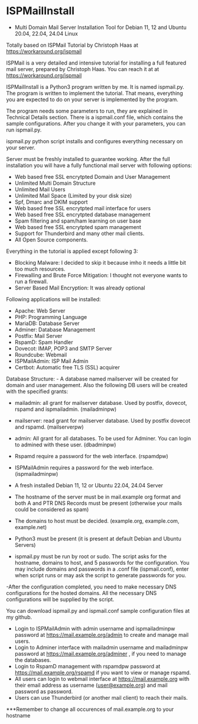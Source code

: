 # ISPMailInstall

- Multi Domain Mail Server Installation Tool for Debian 11, 12 and Ubuntu 20.04, 22.04, 24.04 Linux

Totally based on ISPMail Tutorial by Christoph Haas at https://workaround.org/ispmail

ISPMail is a very detailed and intensive tutorial for installing a full featured mail server, prepared by Christoph Haas. You can reach it at at https://workaround.org/ispmail

ISPMailInstall is a Python3 program written by me. It is named ispmail.py. The program is written to implement the tutorial. That means, everything you are expected to do on your server is implemented by the program.

The program needs some parameters to run, they are explained in Technical Details section. There is a ispmail.conf file, which contains the sample configurations. After you change it with your parameters, you can run ispmail.py.

ispmail.py python script installs and configures everything necessary on your server.

Server must be freshly installed to guarantee working. After the full installation you will have a fully functional mail server with following options:
- Web based free SSL encrytpted Domain and User Management
- Unlimited Multi Domain Structure
- Unlimited Mail Users
- Unlimited Mail Space (Limited by your disk size)
- Spf, Dmarc and DKIM support
- Web based free SSL encrytpted mail interface for users
- Web based free SSL encrytpted database management
- Spam filtering and spam/ham learning on user base
- Web based free SSL encrytpted spam management
- Support for Thunderbird and many other mail clients.
- All Open Source components.

Everything in the tutorial is applied except following 3:
- Blocking Malware: I decided to skip it because imho it needs a little bit too much resources.
- Firewalling and Brute Force Mitigation: I thought not everyone wants to run a firewall.
- Server Based Mail Encryption: It was already optional

Following applications will be installed:
- Apache: Web Server
- PHP: Programming Language
- MariaDB: Database Server
- Adminer: Database Management
- Postfix: Mail Server
- RspamD: Spam Handler
- Dovecot: IMAP, POP3 and SMTP Server
- Roundcube: Webmail
- ISPMailAdmin: ISP Mail Admin
- Certbot: Automatic free TLS (SSL) acquirer

Database Structure: - A database named mailserver will be created for domain and user management. Also the following DB users will be created with the specified grants:
- mailadmin: all grant for mailserver database. Used by postfix, dovecot, rspamd and ispmailadmin. (mailadminpw)
- mailserver: read grant for mailserver database. Used by postfix dovecot and rspamd. (mailserverpw)
- admin: All grant for all databases. To be used for Adminer. You can login to admined with these user. (dbadminpw)
- Rspamd require a password for the web interface. (rspamdpw)
- ISPMailAdmin requires a password for the web interface. (ispmailadminpw)

- A fresh installed Debian 11, 12 or Ubuntu 22.04, 24.04 Server
- The hostname of the server must be in mail.example org format and both A and PTR DNS Records must be present (otherwise your mails could be considered as spam)
- The domains to host must be decided. (example.org, example.com, example.net)
- Python3 must be present (it is present at default Debian and Ubuntu Servers)

- ispmail.py must be run by root or sudo. The script asks for the hostname, domains to host, and 5 passwords for the configuration. You may include domains and passwords in a .conf file (ispmail.conf), enter when script runs or may ask the script to generate passwords for you.

-After the configuration completed, you need to make necessary DNS configurations for the hosted domains. All the necessary DNS configurations will be supplied by the script.

You can download ispmail.py and ispmail.conf sample configuration files at my github.

- Login to ISPMailAdmin with admin username and ispmailadminpw password at https://mail.example.org/admin to create and manage mail users.
- Login to Adminer interface with mailadmin username and mailadminpw password at https://mail.example.org/adminer , if you need to manage the databases.
- Login to RspamD management with rspamdpw password at https://mail.example.org/rspamd if you want to view or manage rspamd.
- All users can login to webmail interface at https://mail.example.org with their email address as username (user@example.org) and mail password as password.
- Users can use Thunderbird (or another mail client) to reach their mails. 

***Remember to change all occurences of mail.example.org to your hostname


